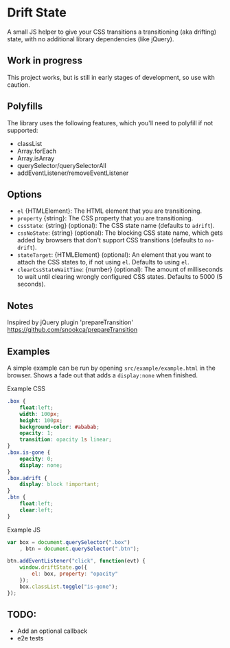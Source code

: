 # Drift State

A small JS helper to give your CSS transitions a transitioning (aka drifting) state, with no additional library dependencies (like jQuery).

## Work in progress
This project works, but is still in early stages of development, so use with caution.

## Polyfills
The library uses the following features, which you'll need to polyfill if not supported:
- classList
- Array.forEach
- Array.isArray
- querySelector/querySelectorAll
- addEventListener/removeEventListener

## Options
- `el` {HTMLElement}: The HTML element that you are transitioning.
- `property` {string}: The CSS property that you are transitioning.
- `cssState`: {string} (optional): The CSS state name (defaults to `adrift`).
- `cssNoState`: {string} (optional): The blocking CSS state name, which gets added by browsers that don't support CSS transitions (defaults to `no-drift`).
- `stateTarget`: {HTMLElement} (optional): An element that you want to attach the CSS states to, if not using `el`. Defaults to using `el`.
- `clearCssStateWaitTime`: {number} (optional): The amount of milliseconds to wait until clearing wrongly configured CSS states. Defaults to 5000 (5 seconds).

## Notes
Inspired by jQuery plugin 'prepareTransition' https://github.com/snookca/prepareTransition

## Examples
A simple example can be run by opening `src/example/example.html` in the browser. Shows a fade out that adds a `display:none` when finished.

Example CSS
```css
.box {
    float:left;
    width: 100px;
    height: 100px;
    background-color: #ababab;
    opacity: 1;
    transition: opacity 1s linear;
}
.box.is-gone {
    opacity: 0;
    display: none;
}
.box.adrift {
    display: block !important;
}
.btn {
    float:left;
    clear:left;
}
```

Example JS
```js
var box = document.querySelector(".box")
    , btn = document.querySelector(".btn");

btn.addEventListener("click", function(evt) {
    window.driftState.go({
        el: box, property: "opacity"
    });
    box.classList.toggle("is-gone");
});
```

## TODO:
- Add an optional callback
- e2e tests